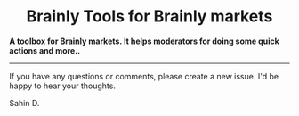 <h1 align="center">Brainly Tools for Brainly markets</h1>

<strong>A toolbox for Brainly markets. It helps moderators for doing some quick
actions and more..</strong>

---

If you have any questions or comments, please create a new issue. I'd be happy
to hear your thoughts.

Sahin D.